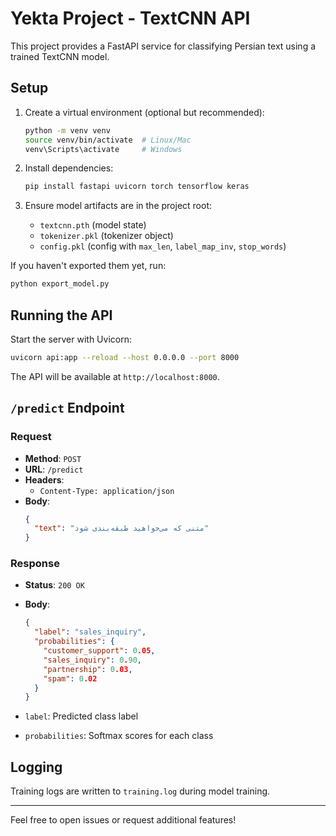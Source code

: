 # Yekta Project - TextCNN API

This project provides a FastAPI service for classifying Persian text using a trained TextCNN model.

## Setup

1. Create a virtual environment (optional but recommended):
   ```bash
   python -m venv venv
   source venv/bin/activate  # Linux/Mac
   venv\Scripts\activate     # Windows
   ```
2. Install dependencies:
   ```bash
   pip install fastapi uvicorn torch tensorflow keras
   ```

3. Ensure model artifacts are in the project root:
   - `textcnn.pth` (model state)
   - `tokenizer.pkl` (tokenizer object)
   - `config.pkl` (config with `max_len`, `label_map_inv`, `stop_words`)

If you haven't exported them yet, run:
```bash
python export_model.py
```

## Running the API

Start the server with Uvicorn:
```bash
uvicorn api:app --reload --host 0.0.0.0 --port 8000
```

The API will be available at `http://localhost:8000`.

## `/predict` Endpoint

### Request

- **Method**: `POST`
- **URL**: `/predict`
- **Headers**:
  - `Content-Type: application/json`
- **Body**:
  ```json
  {
    "text": "متنی که می‌خواهید طبقه‌بندی شود"
  }
  ```

### Response

- **Status**: `200 OK`
- **Body**:
  ```json
  {
    "label": "sales_inquiry",
    "probabilities": {
      "customer_support": 0.05,
      "sales_inquiry": 0.90,
      "partnership": 0.03,
      "spam": 0.02
    }
  }
  ```

- `label`: Predicted class label
- `probabilities`: Softmax scores for each class

## Logging

Training logs are written to `training.log` during model training.

---

Feel free to open issues or request additional features!
